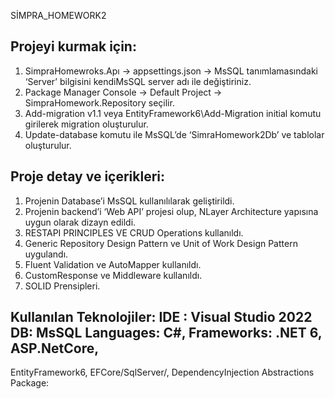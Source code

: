 SİMPRA_HOMEWORK2

## Projeyi kurmak için:
1. SimpraHomewroks.Apı -> appsettings.json -> MsSQL tanımlamasındaki ‘Server’ bilgisini kendiMsSQL server adı ile değiştiriniz. 
2. Package Manager Console -> Default Project -> SimpraHomework.Repository seçilir. 
3. Add-migration v1.1 veya EntityFramework6\Add-Migration initial komutu girilerek migration oluşturulur. 
4. Update-database komutu ile MsSQL’de ‘SimraHomework2Db’ ve tablolar oluşturulur.



## Proje detay ve içerikleri: 
1.  Projenin Database’i  MsSQL kullanılılarak geliştirildi.
2.  Projenin backend’i ‘Web API’ projesi olup, NLayer Architecture yapısına uygun olarak dizayn edildi.
3.  RESTAPI PRINCIPLES VE CRUD Operations kullanıldı. 
4.  Generic Repository Design Pattern ve Unit of Work Design Pattern uygulandı.
5.  Fluent  Validation ve AutoMapper kullanıldı.
6.  CustomResponse ve Middleware kullanıldı.
7.  SOLID Prensipleri.
##  Kullanılan Teknolojiler: IDE : Visual Studio 2022 DB: MsSQL Languages: C#, Frameworks: .NET 6, ASP.NetCore, 
EntityFramework6, EFCore/SqlServer/, DependencyInjection Abstractions 
Package: 
